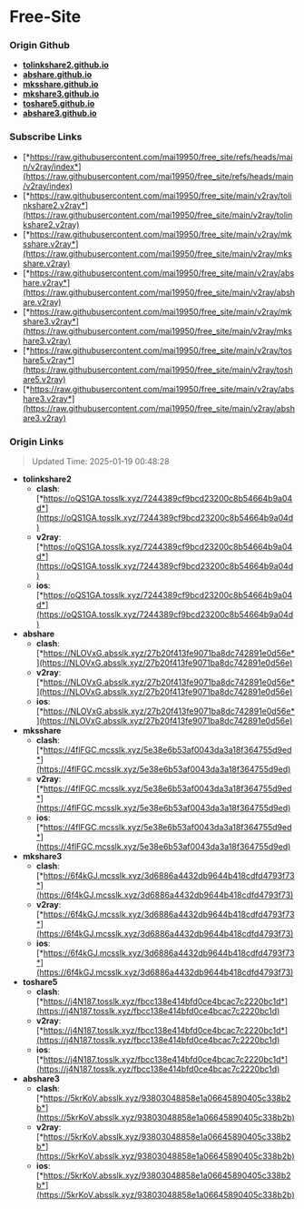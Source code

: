 # Free-Site

### Origin Github

- [**tolinkshare2.github.io**](https://github.com/tolinkshare2/tolinkshare2.github.io)
- [**abshare.github.io**](https://github.com/abshare/abshare.github.io)
- [**mksshare.github.io**](https://github.com/mksshare/mksshare.github.io)
- [**mkshare3.github.io**](https://github.com/mkshare3/mkshare3.github.io)
- [**toshare5.github.io**](https://github.com/toshare5/toshare5.github.io)
- [**abshare3.github.io**](https://github.com/abshare3/abshare3.github.io)

### Subscribe Links

- [*https://raw.githubusercontent.com/mai19950/free_site/refs/heads/main/v2ray/index*](https://raw.githubusercontent.com/mai19950/free_site/refs/heads/main/v2ray/index)
- [*https://raw.githubusercontent.com/mai19950/free_site/main/v2ray/tolinkshare2.v2ray*](https://raw.githubusercontent.com/mai19950/free_site/main/v2ray/tolinkshare2.v2ray)
- [*https://raw.githubusercontent.com/mai19950/free_site/main/v2ray/mksshare.v2ray*](https://raw.githubusercontent.com/mai19950/free_site/main/v2ray/mksshare.v2ray)
- [*https://raw.githubusercontent.com/mai19950/free_site/main/v2ray/abshare.v2ray*](https://raw.githubusercontent.com/mai19950/free_site/main/v2ray/abshare.v2ray)
- [*https://raw.githubusercontent.com/mai19950/free_site/main/v2ray/mkshare3.v2ray*](https://raw.githubusercontent.com/mai19950/free_site/main/v2ray/mkshare3.v2ray)
- [*https://raw.githubusercontent.com/mai19950/free_site/main/v2ray/toshare5.v2ray*](https://raw.githubusercontent.com/mai19950/free_site/main/v2ray/toshare5.v2ray)
- [*https://raw.githubusercontent.com/mai19950/free_site/main/v2ray/abshare3.v2ray*](https://raw.githubusercontent.com/mai19950/free_site/main/v2ray/abshare3.v2ray)

### Origin Links

> Updated Time: 2025-01-19 00:48:28

- **tolinkshare2**
  - **clash**: [*https://oQS1GA.tosslk.xyz/7244389cf9bcd23200c8b54664b9a04d*](https://oQS1GA.tosslk.xyz/7244389cf9bcd23200c8b54664b9a04d)
  - **v2ray**: [*https://oQS1GA.tosslk.xyz/7244389cf9bcd23200c8b54664b9a04d*](https://oQS1GA.tosslk.xyz/7244389cf9bcd23200c8b54664b9a04d)
  - **ios**: [*https://oQS1GA.tosslk.xyz/7244389cf9bcd23200c8b54664b9a04d*](https://oQS1GA.tosslk.xyz/7244389cf9bcd23200c8b54664b9a04d)
- **abshare**
  - **clash**: [*https://NLOVxG.absslk.xyz/27b20f413fe9071ba8dc742891e0d56e*](https://NLOVxG.absslk.xyz/27b20f413fe9071ba8dc742891e0d56e)
  - **v2ray**: [*https://NLOVxG.absslk.xyz/27b20f413fe9071ba8dc742891e0d56e*](https://NLOVxG.absslk.xyz/27b20f413fe9071ba8dc742891e0d56e)
  - **ios**: [*https://NLOVxG.absslk.xyz/27b20f413fe9071ba8dc742891e0d56e*](https://NLOVxG.absslk.xyz/27b20f413fe9071ba8dc742891e0d56e)
- **mksshare**
  - **clash**: [*https://4flFGC.mcsslk.xyz/5e38e6b53af0043da3a18f364755d9ed*](https://4flFGC.mcsslk.xyz/5e38e6b53af0043da3a18f364755d9ed)
  - **v2ray**: [*https://4flFGC.mcsslk.xyz/5e38e6b53af0043da3a18f364755d9ed*](https://4flFGC.mcsslk.xyz/5e38e6b53af0043da3a18f364755d9ed)
  - **ios**: [*https://4flFGC.mcsslk.xyz/5e38e6b53af0043da3a18f364755d9ed*](https://4flFGC.mcsslk.xyz/5e38e6b53af0043da3a18f364755d9ed)
- **mkshare3**
  - **clash**: [*https://6f4kGJ.mcsslk.xyz/3d6886a4432db9644b418cdfd4793f73*](https://6f4kGJ.mcsslk.xyz/3d6886a4432db9644b418cdfd4793f73)
  - **v2ray**: [*https://6f4kGJ.mcsslk.xyz/3d6886a4432db9644b418cdfd4793f73*](https://6f4kGJ.mcsslk.xyz/3d6886a4432db9644b418cdfd4793f73)
  - **ios**: [*https://6f4kGJ.mcsslk.xyz/3d6886a4432db9644b418cdfd4793f73*](https://6f4kGJ.mcsslk.xyz/3d6886a4432db9644b418cdfd4793f73)
- **toshare5**
  - **clash**: [*https://j4N187.tosslk.xyz/fbcc138e414bfd0ce4bcac7c2220bc1d*](https://j4N187.tosslk.xyz/fbcc138e414bfd0ce4bcac7c2220bc1d)
  - **v2ray**: [*https://j4N187.tosslk.xyz/fbcc138e414bfd0ce4bcac7c2220bc1d*](https://j4N187.tosslk.xyz/fbcc138e414bfd0ce4bcac7c2220bc1d)
  - **ios**: [*https://j4N187.tosslk.xyz/fbcc138e414bfd0ce4bcac7c2220bc1d*](https://j4N187.tosslk.xyz/fbcc138e414bfd0ce4bcac7c2220bc1d)
- **abshare3**
  - **clash**: [*https://5krKoV.absslk.xyz/93803048858e1a06645890405c338b2b*](https://5krKoV.absslk.xyz/93803048858e1a06645890405c338b2b)
  - **v2ray**: [*https://5krKoV.absslk.xyz/93803048858e1a06645890405c338b2b*](https://5krKoV.absslk.xyz/93803048858e1a06645890405c338b2b)
  - **ios**: [*https://5krKoV.absslk.xyz/93803048858e1a06645890405c338b2b*](https://5krKoV.absslk.xyz/93803048858e1a06645890405c338b2b)
